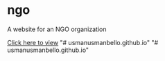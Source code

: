# ngo
A website for an NGO organization

<a href="https://chandran-jr.github.io/ngo/">Click here to view</a>
"# usmanusmanbello.github.io" 
"# usmanusmanbello.github.io" 
